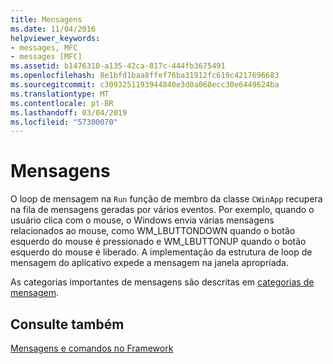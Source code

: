 ```yaml
---
title: Mensagens
ms.date: 11/04/2016
helpviewer_keywords:
- messages, MFC
- messages [MFC]
ms.assetid: b1476310-a135-42ca-817c-444fb3675491
ms.openlocfilehash: 8e1bfd1baa8ffef76ba31912fc619c4217696683
ms.sourcegitcommit: c3093251193944840e3d0a068ecc30e6449624ba
ms.translationtype: MT
ms.contentlocale: pt-BR
ms.lasthandoff: 03/04/2019
ms.locfileid: "57300070"
---
```

# <a name="messages"></a>Mensagens

O loop de mensagem na `Run` função de membro da classe `CWinApp` recupera na fila de mensagens geradas por vários eventos. Por exemplo, quando o usuário clica com o mouse, o Windows envia várias mensagens relacionados ao mouse, como WM_LBUTTONDOWN quando o botão esquerdo do mouse é pressionado e WM_LBUTTONUP quando o botão esquerdo do mouse é liberado. A implementação da estrutura de loop de mensagem do aplicativo expede a mensagem na janela apropriada.

As categorias importantes de mensagens são descritas em [categorias de mensagem](../mfc/message-categories.md).

## <a name="see-also"></a>Consulte também

[Mensagens e comandos no Framework](../mfc/messages-and-commands-in-the-framework.md)
